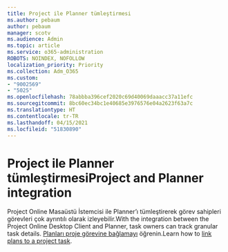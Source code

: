 ```yaml
---
title: Project ile Planner tümleştirmesi
ms.author: pebaum
author: pebaum
manager: scotv
ms.audience: Admin
ms.topic: article
ms.service: o365-administration
ROBOTS: NOINDEX, NOFOLLOW
localization_priority: Priority
ms.collection: Adm_O365
ms.custom:
- "9002569"
- "5025"
ms.openlocfilehash: 78abbba396cef2020c69d40069daaacc37a11efc
ms.sourcegitcommit: 8bc60ec34bc1e40685e3976576e04a2623f63a7c
ms.translationtype: HT
ms.contentlocale: tr-TR
ms.lasthandoff: 04/15/2021
ms.locfileid: "51830890"
---
```

# <a name="project-and-planner-integration"></a><span data-ttu-id="a8540-102">Project ile Planner tümleştirmesi</span><span class="sxs-lookup"><span data-stu-id="a8540-102">Project and Planner integration</span></span>

<span data-ttu-id="a8540-103">Project Online Masaüstü İstemcisi ile Planner’ı tümleştirerek görev sahipleri görevleri çok ayrıntılı olarak izleyebilir.</span><span class="sxs-lookup"><span data-stu-id="a8540-103">With the integration between the Project Online Desktop Client and Planner, task owners can track granular task details.</span></span> <span data-ttu-id="a8540-104">[Planları proje görevine bağlamayı](https://www.microsoft.com/microsoft-365/blog/2017/10/30/introducing-new-ways-to-work-in-microsoft-project/) öğrenin.</span><span class="sxs-lookup"><span data-stu-id="a8540-104">Learn how to [link plans to a project task](https://www.microsoft.com/microsoft-365/blog/2017/10/30/introducing-new-ways-to-work-in-microsoft-project/).</span></span>
